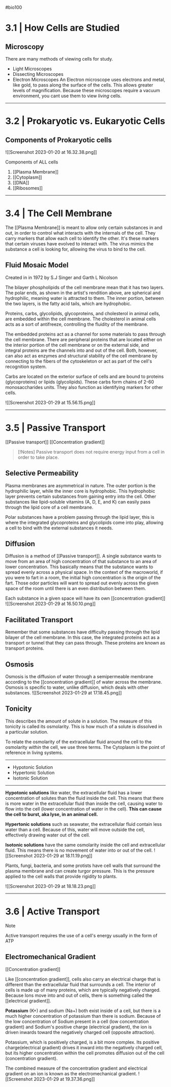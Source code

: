 #bio100 

# 3.1 | How Cells are Studied

## Microscopy
There are many methods of viewing cells for study. 
- Light Microscopes
- Dissecting Microscopes 
- Electron Microscopes
An Electron microscope uses electrons and metal, like gold, to pass along the surface of the cells. This allows greater levels of magnification. Because these microscopes require a vacuum environment, you cant use them to view *living* cells.
***
# 3.2 | Prokaryotic vs. Eukaryotic Cells

## Components of Prokaryotic cells

![[Screenshot 2023-01-20 at 16.32.38.png]]

Components of ALL cells
1. [[Plasma Membrane]]
2. [[Cytoplasm]]
3. [[DNA]]
4. [[Ribosomes]]
***
# 3.4 | The Cell Membrane

The [[Plasma Membrane]] is meant to allow only certain substances in and out, in order to control what interacts with the internals of the cell. They carry markers that allow each cell to identify the other. It's these markers that certain viruses have evolved to interact with. The virus mimics the substance a cell is looking for, allowing the virus to bind to the cell. 

## Fluid Mosaic Model
Created in in 1972 by S.J Singer and Garth L Nicolson

The bilayer phospholipids of the cell membrane mean that it has two layers. The polar ends, as shown in the artist's rendition above, are spherical and hydrophilic, meaning water is attracted to them. The inner portion, between the two layers, is the fatty acid tails, which are hydrophobic. 

Proteins, carbs, glycolipids, glycoproteins, and cholesterol in animal cells, are embedded within the cell membrane. The cholesterol in animal cells acts as a sort of antifreeze, controlling the fluidity of the membrane. 

The embedded proteins act as a channel for some materials to pass through the cell membrane. There are peripheral proteins that are located either on the interior portion of the cell membrane or on the external side, and integral proteins are the channels into and out of the cell. Both, however, can also act as enzymes and structural stability of the cell membrane by connecting to the fibers of the cytoskeleton or act as part of the cell's recognition system.

Carbs are located on the exterior surface of cells and are bound to proteins (glycoproteins) or lipids (glycolipids). These carbs form chains of 2-60 monosaccharides units. They also function as identifying markers for other cells.

![[Screenshot 2023-01-29 at 15.56.15.png]]
***
# 3.5 | Passive Transport

[[Passive transport]]
[[Concentration gradient]]

>[!Notes]
>Passive transport does not require energy input from a cell in order to take place.

## Selective Permeability
Plasma membranes are asymmetrical in nature. The outer portion is the hydrophilic layer, while the inner core is hydrophobic. This hydrophobic layer prevents certain substances from gaining entry into the cell. Other substances like lipid-soluble vitamins (A, D, E, and K) can easily pass through the lipid core of a cell membrane. 

Polar substances have a problem passing through the lipid layer, this is where the integrated glycoproteins and glycolipids come into play, allowing a cell to bind with the external substances it needs. 

## Diffusion
Diffusion is a method of [[Passive transport]]. A single substance wants to move from an area of high concentration of that substance to an area of lower concentration. This basically means that the substance wants to spread evenly across a physical space. In the context of the macroworld, if you were to fart in a room, the initial high concentration is the origin of the fart. Those odor particles will want to spread out evenly across the given space of the room until there is an even distribution between them.

Each substance in a given space will have its own [[concentration gradient]]
![[Screenshot 2023-01-29 at 16.50.10.png]]

## Facilitated Transport
Remember that some substances have difficulty passing through the lipid bilayer of the cell membrane. In this case, the integrated proteins act as a transport or tunnel that they can pass through. These proteins are known as transport proteins.

## Osmosis
Osmosis is the diffusion of water through a semipermeable membrane according to the [[concentration gradient]] of water across the membrane. Osmosis is specific to water, unlike diffusion, which deals with other substances. 
![[Screenshot 2023-01-29 at 17.18.45.png]]

## Tonicity
This describes the amount of solute in a solution. The measure of this tonicity is called its osmolarity. This is how much of a solute is dissolved in a particular solution. 

To relate the osmolarity of the extracellular fluid around the cell to the osmolarity *within* the cell, we use three terms. The Cytoplasm is the point of reference in living systems.
***
- Hypotonic Solution
- Hypertonic Solution
- Isotonic Solution
***
**Hypotonic solutions** like water, the extracellular fluid has a lower concentration of solutes than the fluid inside the cell. This means that there is more water in the extracellular fluid than inside the cell, causing water to flow into the cell (lower concentration of water in the cell). **This can cause the cell to burst, aka lyse, in an animal cell.**

**Hypertonic solutions** such as seawater, the extracellular fluid contain less water than a cell. Because of this, water will move outside the cell, effectively drawing water out of the cell.

**Isotonic solutions** have the same osmolarity inside the cell and extracellular fluid. This means there is no movement of water into or out of the cell.
![[Screenshot 2023-01-29 at 18.11.19.png]]

Plants, fungi, bacteria, and some protists have cell walls that surround the plasma membrane and can create turgor pressure. This is the pressure applied to the cell walls that provide rigidity to plants. 

![[Screenshot 2023-01-29 at 18.18.23.png]]
***
# 3.6 | Active Transport

>[!Note]
>Active transport requires the use of a cell's energy usually in the form of ATP

## Electromechanical Gradient
[[Concentration gradient]] 

Like [[concentration gradient]], cells also carry an electrical charge that is different than the extracellular fluid that surrounds a cell. The interior of cells is made up of many proteins, which are typically negatively charged. Because Ions move into and out of cells, there is something called the [[electrical gradient]]. 

**Potassium** (K+) and sodium (Na+) both exist inside of a cell, but there is a much higher concentration of potassium than there is sodium. Because of the low concentration of Sodium present in a cell (low concentration gradient) and Sodium's positive charge (electrical gradient), the ion is driven inwards toward the negatively charged cell (opposite attraction). 


Potassium, which is positively charged, is a bit more complex. Its positive charge(electrical gradient) drives it inward into the negatively charged cell, but its higher concentration within the cell promotes diffusion out of the cell (concentration gradient).

The combined measure of the concentration gradient and electrical gradient on an ion is known as the electromechanical gradient.
![[Screenshot 2023-01-29 at 19.37.36.png]]
